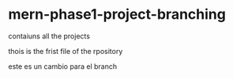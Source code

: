 # mern-phase1-project-branching
contaiuns all the projects 

thois is the frist file of the rpository

este es un cambio para el branch
